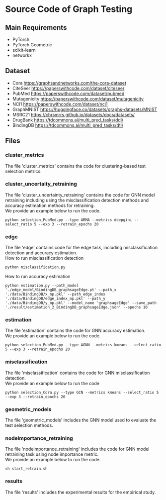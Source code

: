 # Source Code of Graph Testing
## Main Requirements
- PyTorch 
- PyTorch Geometric
- scikit-learn
- networkx

## Dataset
- Cora  https://graphsandnetworks.com/the-cora-dataset
- CiteSeer  https://paperswithcode.com/dataset/citeseer
- PubMed    https://paperswithcode.com/dataset/pubmed
- Mutagenicity  https://paperswithcode.com/dataset/mutagenicity
- NCI1  https://paperswithcode.com/dataset/nci1
- GraphMNIST    https://huggingface.co/datasets/graphs-datasets/MNIST
- MSRC21    https://chrsmrrs.github.io/datasets/docs/datasets/
- DrugBank  https://tdcommons.ai/multi_pred_tasks/ddi/
- BindingDB https://tdcommons.ai/multi_pred_tasks/dti/

## Files 

### cluster_metrics
The file 'cluster_metrics' contains the code for clustering-based test selection metrics.

### cluster_uncertaity_retraining
The file 'cluster_uncertainty_retraining' contains the code for GNN model retraining including using the misclassification detection methods and accuracy estimation methods for retraining.  
We provide an example below to run the code.

    python selection_PubMed.py --type ARMA --metrics deepgini --select_ratio 5 --exp 3 --retrain_epochs 20

### edge 
The file 'edge' contains code for the edge task, including misclassification detection and accuracy estimation.    
How to run misclassification detection    
    
    python misclassification.py
How to run accuracy estimation  

    python estimation.py --path_model './edge_model/BindingDB_graphsageEdge.pt' --path_x './data/BindingDB/x_np.pkl' --path_edge_index './data/BindingDB/edge_index_np.pkl' --path_y './data/BindingDB/y_np.pkl' --model_name 'graphsageEdge' --save_path './result/estimation_2_BindingDB_graphsageEdge.json' --epochs 10

### estimation
The file 'estimation' contains the code for GNN accuracy estimation.    
We provide an example below to run the code. 

    python selection_PubMed.py --type AGNN --metrics kmeans --select_ratio 5 --exp 3 --retrain_epochs 20

### misclassification
The file 'misclassification' contains the code for GNN misclassification detection.   
We provide an example below to run the code 

    python selection_Cora.py --type GCN --metrics kmeans --select_ratio 5 --exp 3 --retrain_epochs 20

### geometric_models
The file 'geometric_models' includes the GNN model used to evaluate the test selection methods.

### nodelmportance_retraining
The file 'nodelmportance_retraining' includes the code for GNN model retraining task using node importance metric.    
We provide an example below to run the code.

    sh start_retrain.sh

### results
The file 'results' includes the experimental results for the empirical study.



